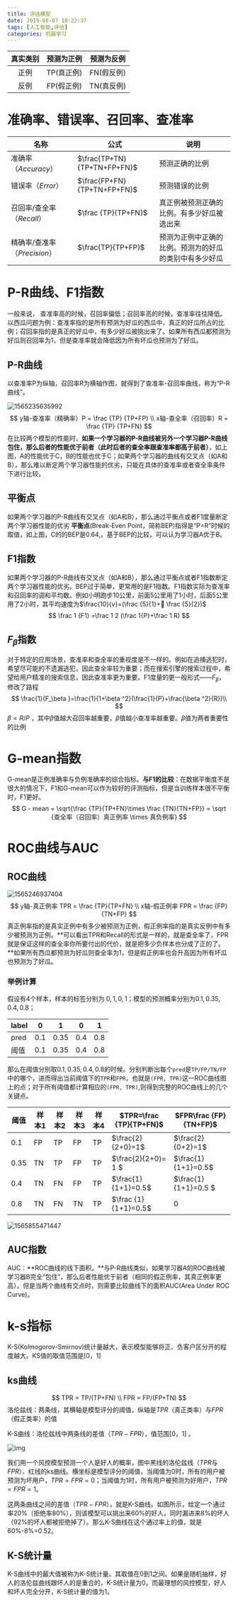 ```yaml
---
title: 评估模型
date: 2019-08-07 18:22:37
tags: [人工智能,评估]
categories: 机器学习
---
```




| 真实类别 | 预测为正例 | 预测为反例 |
| :------: | :--------: | :--------: |
|   正例   | TP(真正例) | FN(假反例) |
|   反例   | FP(假正例) | TN(真反例) |

<!--more-->

# 准确率、错误率、召回率、查准率

| 名称                         | 公式                        | 说明                                                   |
| ---------------------------- | --------------------------- | ------------------------------------------------------ |
| 准确率（$Accuracy$）         | $\frac{TP+TN}{TP+TN+FP+FN}$ | 预测正确的比例                                         |
| 错误率（$Error$）            | $\frac{FP+FN}{TP+TN+FP+FN}$ | 预测错误的比例                                         |
| 召回率/查全率（$Recall$）    | $\frac {TP}{TP+FN}$         | 真正例被预测正确的比例。有多少好瓜被选出来             |
| 精确率/查准率（$Precision$） | $\frac{TP}{TP+FP}$          | 预测为正例中正确的比例。预测为的好瓜的类别中有多少好瓜 |

# P-R曲线、F1指数

一般来说， 查准率高的时候，召回率偏低；召回率高的时候，查准率往往降低。以西瓜问题为例：查准率指的是所有预测为好瓜的西瓜中，真正的好瓜所占的比例；召回率指的是真正的好瓜中，有多少好瓜被挑出来了。如果所有西瓜都预测为好瓜则召回率为1，但是查准率就会降低因为所有坏瓜也预测为了好瓜。

## P-R曲线

以查准率P为纵轴，召回率R为横轴作图，就得到了查准率-召回率曲线，称为“P-R曲线”。

![1565235635992](评估模型/1565235635992.png) 
$$
y轴-查准率（精确率）P = \frac {TP} {TP+FP} \\ 
x轴-查全率（召回率）R = \frac {TP} {TP+FN}
$$
在比较两个模型的性能时，**如果一个学习器的P-R曲线被另外一个学习器P-R曲线包住，那么后者的性能优于前者（此时后者的查全率跟查准率都高于前者）**，如上图，A的性能优于C，B的性能也优于C；如果两个学习器的曲线有交叉点（如A和B），那么难以断定两个学习器性能的优劣，只能在具体的查准率或者查全率条件下进行比较。

## 平衡点

如果两个学习器的P-R曲线有交叉点（如A和B），那么通过平衡点或者F1度量断定两个学习器性能的优劣 
**平衡点**(Break-Even Point，简称BEP)指得是“P=R”时候的取值，如上图，C的的BEP是0.64,。基于BEP的比较，可以认为学习器A优于B。

## F1指数

如果两个学习器的P-R曲线有交叉点（如A和B），那么通过平衡点或者F1指数断定两个学习器性能的优劣。BEP过于简单，更常用的是F1指数。F1指数实际为查准率和召回率的调和平均数。例如小明跑步10公里，前面5公里用了1小时，后面5公里用了2小时，其平均速度为$\frac{10}{v}=(\frac {5}{1}+ \frac {5}{2})$
$$
\frac 1 {F1} =\frac 1 2 (\frac 1{P}+\frac 1 R)
$$

## $F_\beta$指数

对于特定的应用场景，查准率和查全率的重视度是不一样的。例如在追捕逃犯时，希望尽可能的不遗漏逃犯，因此查全率较为重要；而在搜索引擎的搜索过程中，希望给用户精准的搜索信息，因此查准率更为重要。F1度量的更一般形式——$F_β$，修改了路程 
$$
\frac{1}{F_\beta }=\frac{1}{1+\beta ^2}(\frac{1}{P}+\frac{\beta ^2}{R})\\
$$
$β=R/P$ ，其中$β$值越大召回率越重要，$β$值越小查准率越重要。$β$值为两者重要性的比例

# G-mean指数

G-mean是正例准确率与负例准确率的综合指标。**与F1的比较**：在数据平衡度不是很大的情况下，F1和G-mean可以作为较好的评测指标，但是当训练样本很不平衡时，F1更好。
$$
G - mean = \sqrt{\frac {TP}{TP+FN}\times \frac {TN}{TN+FP}} = \sqrt {查全率（召回率）真正例率 \times 真负例率}
$$

# ROC曲线与AUC

## ROC曲线

![1565246937404](评估模型/1565246937404.png)
$$
y轴-真正例率 TPR = \frac {TP}{TP+FN} \\
x轴-假正例率 FPR = \frac {FP}{TN+FP}
$$
真正例率指的是真实正例中有多少被预测为正例，假正例率指的是真实反例中有多少被预测为正例。**可以看出TPR和Recall的形式是一样的，就是查全率了，FPR就是保证这样的查全率你所要付出的代价，就是把多少负样本也分成了正的了。**如果所有西瓜都预测为好瓜则查全率为1，但是假正例率也会升高因为所有坏瓜也预测为了好瓜。

### 举例计算

假设有4个样本，样本的标签分别为 $0,1,0,1$；模型的预测概率分别为$0.1,0.35,0.4,0.8$；

| label | 0    | 1    | 0    | 1    |
| ----- | ---- | ---- | ---- | ---- |
| pred  | 0.1  | 0.35 | 0.4  | 0.8  |
| 阈值  | 0.1  | 0.35 | 0.4  | 0.8  |

那么在阈值分别取$0.1, 0.35, 0.4, 0.8$的时候。分别判断出每个`pred`是`TP/FP/TN/FP`中的哪个，进而得出当前阈值下的`TPR`和`FPR`，也就是`(FPR, TPR)`这一ROC曲线图上的点；对于所有阈值都计算相应的`(FPR, TPR)`,则得到完整的ROC曲线上的几个关键点。

| 阈值 | 样本1 | 样本2 | 样本3 | 样本4 | $TPR=\frac {TP}{TP+FN}$ | $FPR\frac {FP}{TN+FP}$ |
| ---- | ----- | ----- | ----- | ----- | ----------------------- | ---------------------- |
| 0.1  | FP    | TP    | FP    | TP    | $\frac{2}{2+0}=1$       | $\frac{2}{0+2}=1$      |
| 0.35 | TN    | TP    | FP    | TP    | $\frac{2}{2+0}= 1 $     | $\frac{1}{1+1}=0.5$    |
| 0.4  | TN    | FN    | FP    | TP    | $\frac{1}{1+1}=0.5$     | $\frac{1}{1+1}=0.5 $   |
| 0.8  | TN    | FN    | TN    | TP    | $\frac {1} {1+1}=0.5$   | 0                      |

![1565855471447](评估模型/1565855471447.png)

## AUC指数

AUC：**ROC曲线的线下面积。**与P-R曲线类似，如果学习器A的ROC曲线被学习器B完全“包住”，那么后者性能优于前者（相同的假正例率，其真正例率更高）。但是当两个曲线有交点时，则需要比较曲线下的面积AUC(Area Under ROC Curve)。

# k-s指标

K-S(Kolmogorov-Smirnov)统计量越大，表示模型能够将正、负客户区分开的程度越大。KS值的取值范围是[0，1] 

## ks曲线
$$
TPR = TP/(TP+FN) \\
FPR = FP/(FP+TN)
$$
洛伦兹线：两条线，其横轴是模型评分的阈值，纵轴是$TPR$（真正类率）与$FPR$（假正类率）的值

K-S曲线：洛伦兹线中两条线的差值（$TPR-FPR$），值范围[0，1] 。

![img](评估模型/6c9cd5825bc443459b66f7b20b6f8588_th.jpg)



我们用一个风控模型预测一个人是好人的概率，图中黑线的洛伦兹线（$TPR$与$FPR$）、红线的ks曲线。横坐标是模型评分的阈值，当阈值为0时，所有的用户被预测为坏用户，$TPR=FPR=0$；当阈值为1时，所有用户被预测为好用户，$TPR=FPR=1$。

这两条曲线之间的差值（$TPR-FPR$），就是K-S曲线。如图所示，给定一个通过率20%（拒绝率80%），则该模型可以挑出来60%的好人，同时漏进来8%的坏人（92%的坏人都被拒绝掉了）。那么K-S曲线在这个通过率上的值，就是60%-8%=0.52。

## K-S统计量

K-S曲线中的最大值被称为K-S统计量。其取值在0到1之间。如果是随机抽样，好人的洛伦兹曲线跟坏人的是重合的，K-S统计量为0。而最理想的风控模型，好人和坏人完全分开，K-S统计量的值为1。

